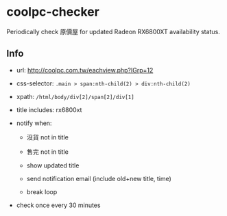 # coolpc-checker

Periodically check 原價屋 for updated Radeon RX6800XT availability status.

## Info
- url: http://coolpc.com.tw/eachview.php?IGrp=12
- css-selector: `.main > span:nth-child(2) > div:nth-child(2)`
- xpath: `/html/body/div[2]/span[2]/div[1]`

- title includes: rx6800xt

- notify when:
    - 沒貨 not in title
    - 售完 not in title

    - show updated title
    - send notification email (include old+new title, time)
    - break loop

- check once every 30 minutes
